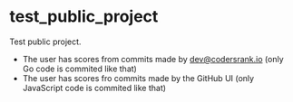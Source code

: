# test_public_project

Test public project.

- The user has scores from commits made by dev@codersrank.io (only Go code is commited like that)
- The user has scores fro commits made by the GitHub UI (only JavaScript code is commited like that)

